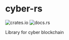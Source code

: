 # cyber-rs

![crates.io](https://img.shields.io/crates/v/cyber.svg)
![docs.rs](https://docs.rs/cyber/badge.svg)

Library for cyber blockchain
